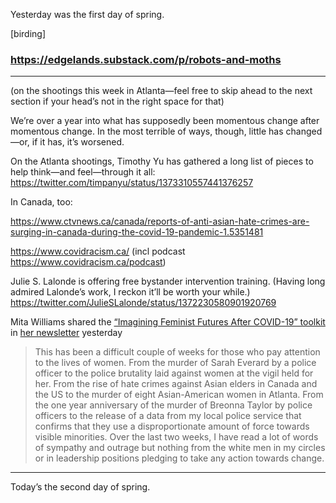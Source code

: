 Yesterday was the first day of spring. 

[birding]

### https://edgelands.substack.com/p/robots-and-moths

---

(on the shootings this week in Atlanta—feel free to skip ahead to the next section if your head’s not in the right space for that)

We’re over a year into what has supposedly been momentous change after momentous change. In the most terrible of ways, though, little has changed—or, if it has, it’s worsened.



On the Atlanta shootings, Timothy Yu has gathered a long list of pieces to help think—and feel—through it all: https://twitter.com/timpanyu/status/1373310557441376257

In Canada, too:

https://www.ctvnews.ca/canada/reports-of-anti-asian-hate-crimes-are-surging-in-canada-during-the-covid-19-pandemic-1.5351481

https://www.covidracism.ca/ (incl podcast https://www.covidracism.ca/podcast)

Julie S. Lalonde is offering free bystander intervention training. (Having long admired Lalonde’s work, I reckon it’ll be worth your while.) https://twitter.com/JulieSLalonde/status/1372230580901920769

Mita Williams shared the [“Imagining Feminist Futures After COVID-19” toolkit](https://iwda.org.au/feminist-futures/) in [her newsletter](https://tinyletter.com/UniversityOfWinds) yesterday 

> This has been a difficult couple of weeks for those who pay attention to the lives of women. From the murder of Sarah Everard by a police officer to the police brutality laid against women at the vigil held for her. From the rise of hate crimes against Asian elders in Canada and the US to the murder of eight Asian-American women in Atlanta. From the one year anniversary of the murder of Breonna Taylor by police officers to the release of a data from my local police service that confirms that they use a disproportionate amount of force towards visible minorities. Over the last two weeks, I have read a lot of words of sympathy and outrage but nothing from the white men in my circles or in leadership positions pledging to take any action towards change.

---

Today’s the second day of spring. 